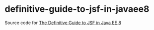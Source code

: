 # definitive-guide-to-jsf-in-javaee8
Source code for [The Definitive Guide to JSF in Java EE 8](https://www.amazon.com/Definitive-Guide-JSF-Java-Applications/dp/1484233867)
